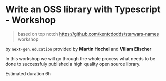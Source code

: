 # Write an OSS library with Typescript - Workshop

> based on top notch https://github.com/kentcdodds/starwars-names workshop

by `next-gen.education` provided by **Martin Hochel** and **Viliam Elischer**


In this workshop we will go through the whole process what needs to be done to successfuly published a high quality open source library.


Estimated duration 6h
